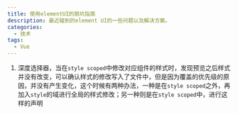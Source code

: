 ```yaml
---
title: 使用elementUI的脱坑指南
description: 最近碰到的element UI的一些问题以及解决方案。
categories:
  - 技术
tags:
  - Vue
---
```


1. 深度选择器，当在`style scoped`中修改对应组件的样式时，发现预览之后样式并没有改变，可以确认样式的修改写入了文件中，但是因为覆盖的优先级的原因，并没有产生变化，这个时候有两种办法，一种是在`style scoped`之外，再加入`style`的域进行全局的样式修改；另一种则是在`style scoped`中，进行这样的声明